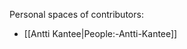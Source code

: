 <!-- GENERATED BY makemainpages.sh.  DO NOT EDIT -->

Personal spaces of contributors:

- [[Antti Kantee|People:-Antti-Kantee]]
